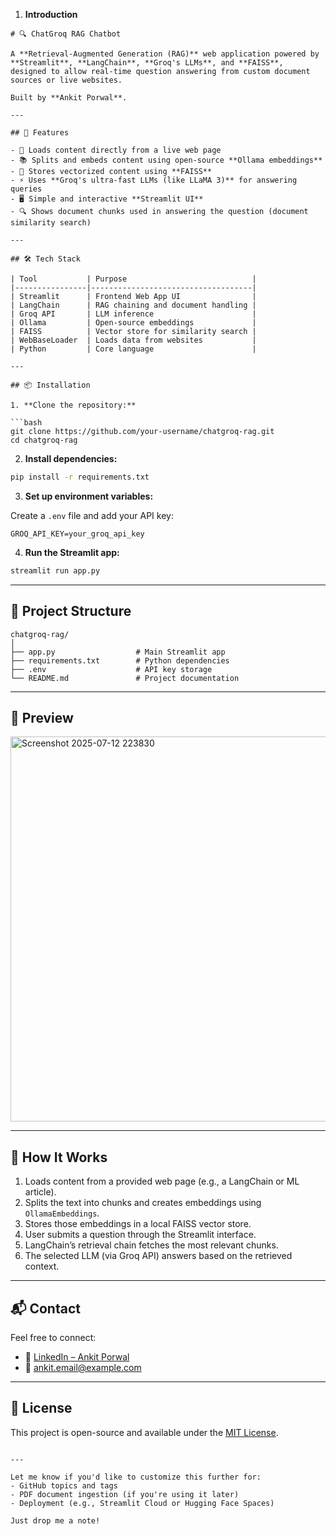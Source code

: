 1. **Introduction**
````
# 🔍 ChatGroq RAG Chatbot

A **Retrieval-Augmented Generation (RAG)** web application powered by **Streamlit**, **LangChain**, **Groq's LLMs**, and **FAISS**,
designed to allow real-time question answering from custom document sources or live websites.

Built by **Ankit Porwal**.

---

## 🚀 Features

- 🔗 Loads content directly from a live web page
- 📚 Splits and embeds content using open-source **Ollama embeddings**
- 🧠 Stores vectorized content using **FAISS**
- ⚡ Uses **Groq's ultra-fast LLMs (like LLaMA 3)** for answering queries
- 🖥️ Simple and interactive **Streamlit UI**
- 🔍 Shows document chunks used in answering the question (document similarity search)

---

## 🛠️ Tech Stack

| Tool           | Purpose                            |
|----------------|------------------------------------|
| Streamlit      | Frontend Web App UI                |
| LangChain      | RAG chaining and document handling |
| Groq API       | LLM inference                      |
| Ollama         | Open-source embeddings             |
| FAISS          | Vector store for similarity search |
| WebBaseLoader  | Loads data from websites           |
| Python         | Core language                      |

---

## 📦 Installation

1. **Clone the repository:**

```bash
git clone https://github.com/your-username/chatgroq-rag.git
cd chatgroq-rag
````

2. **Install dependencies:**

```bash
pip install -r requirements.txt
```

3. **Set up environment variables:**

Create a `.env` file and add your API key:

```env
GROQ_API_KEY=your_groq_api_key
```

4. **Run the Streamlit app:**

```bash
streamlit run app.py
```

---

## 📄 Project Structure

```
chatgroq-rag/
│
├── app.py                  # Main Streamlit app
├── requirements.txt        # Python dependencies
├── .env                    # API key storage
└── README.md               # Project documentation
```

---

## 📸 Preview

<img width="1919" height="616" alt="Screenshot 2025-07-12 223830" src="https://github.com/user-attachments/assets/98823251-4e75-44b6-b075-6477652f0b73" />

---

## 🧠 How It Works

1. Loads content from a provided web page (e.g., a LangChain or ML article).
2. Splits the text into chunks and creates embeddings using `OllamaEmbeddings`.
3. Stores those embeddings in a local FAISS vector store.
4. User submits a question through the Streamlit interface.
5. LangChain’s retrieval chain fetches the most relevant chunks.
6. The selected LLM (via Groq API) answers based on the retrieved context.

---

## 📬 Contact

Feel free to connect:

* 💼 [LinkedIn – Ankit Porwal](https://www.linkedin.com/in/ankitporwal04)
* 📧 [ankit.email@example.com](mailto:ankitporwal4403@gmail.com)

---

## 🪪 License

This project is open-source and available under the [MIT License](LICENSE).

```

---

Let me know if you'd like to customize this further for:
- GitHub topics and tags
- PDF document ingestion (if you're using it later)
- Deployment (e.g., Streamlit Cloud or Hugging Face Spaces)

Just drop me a note!
```
